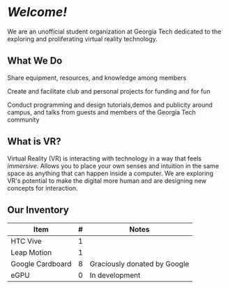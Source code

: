 # _Welcome!_

We are an unofficial student organization at Georgia Tech dedicated to the exploring and proliferating virtual reality technology.

## What We Do

Share equipment, resources, and knowledge among members

Create and facilitate club and personal projects for funding and for fun

Conduct programming and design tutorials,demos and publicity around campus,
and talks from guests and members of the Georgia Tech community

## What is VR?

Virtual Reality (VR) is interacting with technology in a way that feels _immersive_.  Allows you to place your own senses and intuition in the same space as anything that can happen inside a computer.  We are exploring VR's potential to make the digital more human and are designing new concepts for interaction.


## Our Inventory

Item | # | Notes
-|:-:|-
HTC Vive | 1 |
Leap Motion | 1 |
Google Cardboard | 8 | Graciously donated by Google
eGPU | 0 | In development
